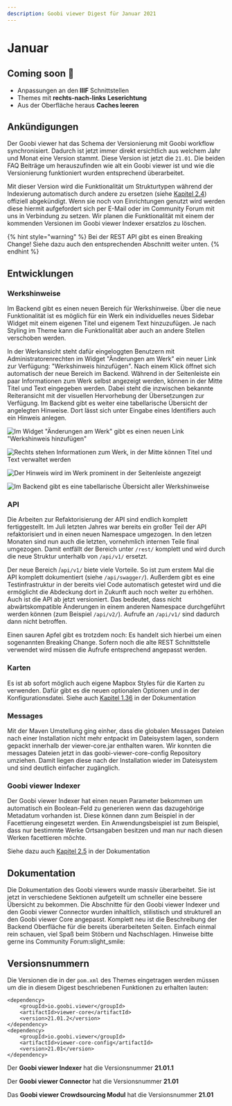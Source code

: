 ```yaml
---
description: Goobi viewer Digest für Januar 2021
---
```


# Januar

## Coming soon :rocket:

* Anpassungen an den **IIIF** Schnittstellen
* Themes mit **rechts-nach-links** **Leserichtung**
* Aus der Oberfläche heraus **Caches leeren**

## Ankündigungen

Der Goobi viewer hat das Schema der Versionierung mit Goobi workflow synchronisiert. Dadurch ist jetzt immer direkt ersichtlich aus welchem Jahr und Monat eine Version stammt. Diese Version ist jetzt die `21.01`. Die beiden FAQ Beiträge um herauszufinden wie alt ein Goobi viewer ist und wie die Versionierung funktioniert wurden entsprechend überarbeitet.

Mit dieser Version wird die Funktionalität um Strukturtypen während der Indexierung automatisch durch andere zu ersetzen (siehe [Kapitel 2.4](https://docs.goobi.io/goobi-viewer-de/conf/2/4)) offiziell abgekündigt. Wenn sie noch von Einrichtungen genutzt wird werden diese hiermit aufgefordert sich per E-Mail oder im Community Forum mit uns in Verbindung zu setzen. Wir planen die Funktionalität mit einem der kommenden Versionen im Goobi viewer Indexer ersatzlos zu löschen.

{% hint style="warning" %}
Bei der REST API gibt es einen Breaking Change! Siehe dazu auch den entsprechenden Abschnitt weiter unten.
{% endhint %}

## Entwicklungen

### Werkshinweise

Im Backend gibt es einen neuen Bereich für Werkshinweise. Über die neue Funktionalität ist es möglich für ein Werk ein individuelles neues Sidebar Widget mit einem eigenen Titel und eigenem Text hinzuzufügen. Je nach Styling im Theme kann die Funktionalität aber auch an andere Stellen verschoben werden.

In der Werkansicht steht dafür eingeloggten Benutzern mit Administratorenrechten im Widget "Änderungen am Werk" ein neuer Link zur Verfügung: "Werkshinweis hinzufügen". Nach einem Klick öffnet sich automatisch der neue Bereich im Backend. Während in der Seitenleiste ein paar Informationen zum Werk selbst angezeigt werden, können in der Mitte Titel und Text eingegeben werden. Dabei steht die inzwischen bekannte Reiteransicht mit der visuellen Hervorhebung der Übersetzungen zur Verfügung. Im Backend gibt es weiter eine tabellarische Übersicht der angelegten Hinweise. Dort lässt sich unter Eingabe eines Identifiers auch ein Hinweis anlegen.

![Im Widget "Änderungen am Werk" gibt es einen neuen Link "Werkshinweis hinzufügen"](../.gitbook/assets/21.01\_DE\_addRecordNote.png)

![Rechts stehen Informationen zum Werk, in der Mitte können Titel und Text verwaltet werden](../.gitbook/assets/21.01\_DE\_addRecordNoteBackend.png)

![Der Hinweis wird im Werk prominent in der Seitenleiste angezeigt](../.gitbook/assets/21.01\_DE\_recordNoteFrontendResult.png)

![Im Backend gibt es eine tabellarische Übersicht aller Werkshinweise](../.gitbook/assets/21.01\_DE\_recordNoteBackendOverview.png)

### API

Die Arbeiten zur Refaktorisierung der API sind endlich komplett fertiggestellt. Im Juli letzten Jahres war bereits ein großer Teil der API refaktorisiert und in einen neuen Namespace umgezogen. In den letzen Monaten sind nun auch die letzten, vornehmlich internen Teile final umgezogen. Damit entfällt der Bereich unter `/rest/` komplett und wird durch die neue Struktur unterhalb von `/api/v1/` ersetzt.

Der neue Bereich /`api/v1/` biete viele Vorteile. So ist zum erstem Mal die API komplett dokumentiert (siehe `/api/swagger/`). Außerdem gibt es eine Testinfrastruktur in der bereits viel Code automatisch getestet wird und die ermöglicht die Abdeckung dort in Zukunft auch noch weiter zu erhöhen. Auch ist die API ab jetzt versioniert. Das bedeutet, dass nicht abwärtskompatible Änderungen in einem anderen Namespace durchgeführt werden können (zum Beispiel `/api/v2/`). Aufrufe an `/api/v1/` sind dadurch dann nicht betroffen.

Einen sauren Apfel gibt es trotzdem noch: Es handelt sich hierbei um einen sogenannten Breaking Change. Sofern noch die alte REST Schnittstelle verwendet wird müssen die Aufrufe entsprechend angepasst werden.

### Karten

Es ist ab sofort möglich auch eigene Mapbox Styles für die Karten zu verwenden. Dafür gibt es die neuen optionalen Optionen  und  in der Konfigurationsdatei. Siehe auch [Kapitel 1.36](https://docs.goobi.io/goobi-viewer-de/conf/1/36) in der Dokumentation

### Messages

Mit der Maven Umstellung ging einher, dass die globalen Messages Dateien nach einer Installation nicht mehr entpackt im Dateisystem lagen, sondern gepackt innerhalb der viewer-core.jar enthalten waren. Wir konnten die messages Dateien jetzt in das goobi-viewer-core-config Repository umziehen. Damit liegen diese nach der Installation wieder im Dateisystem und sind deutlich einfacher zugänglich.

### Goobi viewer Indexer

Der Goobi viewer Indexer hat einen neuen Parameter bekommen um automatisch ein Boolean-Feld zu generieren wenn das dazugehörige Metadatum vorhanden ist. Diese können dann zum Beispiel in der Facettierung eingesetzt werden. Ein Anwendungsbeispiel ist zum Beispiel, dass nur bestimmte Werke Ortsangaben besitzen und man nur nach diesen Werken facettieren möchte.

Siehe dazu auch [Kapitel 2.5](https://docs.goobi.io/goobi-viewer-de/conf/2/5#addexistenceboolean) in der Dokumentation

## Dokumentation

Die Dokumentation des Goobi viewers wurde massiv überarbeitet. Sie ist jetzt in verschiedene Sektionen aufgeteilt um schneller eine bessere Übersicht zu bekommen. Die Abschnitte für den Goobi viewer Indexer und den Goobi viewer Connector wurden inhaltlich, stilistisch und strukturell an den Goobi viewer Core angepasst. Komplett neu ist die Beschreibung der Backend Oberfläche für die bereits überarbeiteten Seiten. Einfach einmal rein schauen, viel Spaß beim Stöbern und Nachschlagen. Hinweise bitte gerne ins Community Forum:slight\_smile:&#x20;

## Versionsnummern

Die Versionen die in der `pom.xml` des Themes eingetragen werden müssen um die in diesem Digest beschriebenen Funktionen zu erhalten lauten:

```markup
<dependency>
    <groupId>io.goobi.viewer</groupId>
    <artifactId>viewer-core</artifactId>
    <version>21.01.2</version>
</dependency>
<dependency>
    <groupId>io.goobi.viewer</groupId>
    <artifactId>viewer-core-config</artifactId>
    <version>21.01</version>
</dependency>
```

Der **Goobi viewer Indexer** hat die Versionsnummer **21.01.1**

Der **Goobi viewer Connector** hat die Versionsnummer **21.01**

Das **Goobi viewer Crowdsourcing Modul** hat die Versionsnummer **21.01**
